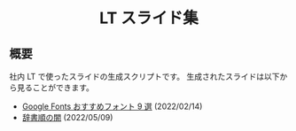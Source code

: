 <div align="center">
<h1>LT スライド集</h1>
</div>


## 概要
社内 LT で使ったスライドの生成スクリプトです。
生成されたスライドは以下から見ることができます。

- [Google Fonts おすすめフォント 9 選](https://ziphil.github.io/LightningSlideOut/slide/google-fonts.html) (2022/02/14)
- [辞書順の闇](https://ziphil.github.io/LightningSlideOut/slide/lexicographical-order.html) (2022/05/09)
